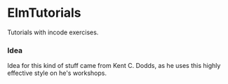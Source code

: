 # ElmTutorials

Tutorials with incode exercises.

### Idea

Idea for this kind of stuff came from Kent C. Dodds, as he uses this highly effective style on he's workshops.
